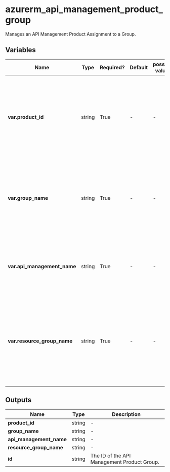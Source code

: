 # azurerm_api_management_product_group

Manages an API Management Product Assignment to a Group.

## Variables

| Name | Type | Required? | Default  | possible values | Description |
| ---- | ---- | --------- | -------- | ----------- | ----------- |
| **var.product_id** | string | True | -  |  -  | The ID of the API Management Product within the API Management Service. Changing this forces a new resource to be created. | 
| **var.group_name** | string | True | -  |  -  | The Name of the API Management Group within the API Management Service. Changing this forces a new resource to be created. | 
| **var.api_management_name** | string | True | -  |  -  | The name of the API Management Service. Changing this forces a new resource to be created. | 
| **var.resource_group_name** | string | True | -  |  -  | The name of the Resource Group in which the API Management Service exists. Changing this forces a new resource to be created. | 



## Outputs

| Name | Type | Description |
| ---- | ---- | --------- | 
| **product_id** | string  | - | 
| **group_name** | string  | - | 
| **api_management_name** | string  | - | 
| **resource_group_name** | string  | - | 
| **id** | string  | The ID of the API Management Product Group. | 